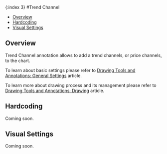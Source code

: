 {:index 3}
#Trend Channel

* [Overview](#overview)
* [Hardcoding](#hardcoding)
* [Visual Settings](#visual_settings)

## Overview

Trend Channel annotation allows to add a trend channels, or price channels, to the chart.

To learn about basic settings please refer to [Drawing Tools and Annotations: General Settings](General_Settings) article.

To learn more about drawing process and its management please refer to [Drawing Tools and Annotations: Drawing](Drawing) article.

## Hardcoding

Coming soon.

## Visual Settings

Coming soon.

